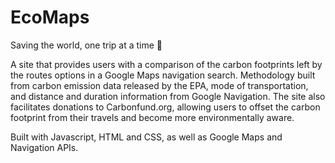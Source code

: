 # EcoMaps
Saving the world, one trip at a time 🙏

A site that provides users with a comparison of the carbon footprints left by the routes options in a Google Maps navigation search. Methodology built from carbon emission data released by the EPA, mode of transportation, and distance and duration information from Google Navigation. The site also facilitates donations to Carbonfund.org, allowing users to offset the carbon footprint from their travels and become more environmentally aware.

Built with Javascript, HTML and CSS, as well as Google Maps and Navigation APIs.
